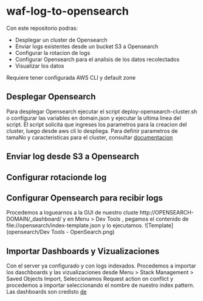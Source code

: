 # waf-log-to-opensearch

Con este repositorio podras:
- Desplegar un cluster de Opensearch
- Enviar logs existentes desde un bucket S3 a Opensearch
- Configurar la rotacion de logs
- Configurar Opensearch para el analisis de los datos recolectados
- Visualizar los datos

Requiere tener configurada AWS CLI y default zone 

## Desplegar Opensearch

Para desplegar Opensearch ejecutar el script deploy-opensearch-cluster.sh o configurar las variables en domain.json y ejecutar la ultima linea del script.
El script solicita que ingreses los parametros para la creacion del cluster, luego desde aws cli lo despliega.
Para definir parametros de tamaNo y caracteristicas para el cluster, consultar [documentacion](https://docs.aws.amazon.com/opensearch-service/latest/developerguide/sizing-domains.html)

## Enviar log desde S3 a Opensearch




## Configurar rotacionde log

## Configurar Opensearch para recibir logs
Procedemos a loguearnos a la GUI de nuestro cluste http://OPENSEARCH-DOMAIN/_dashboard/  y en Menu > Dev Tools , pegamos el contenido de file://opensearch/index-template.json y lo ejecutamos. 
![Template](opensearch/Dev Tools - OpenSearch.png)

## Importar Dashboards y Vizualizaciones

Con el server ya configurado y con logs indexados. Procedemos a importar los daschboards y las vizualizaciones desde Menu > Stack Management > Saved Objects Import, Seleccionamos Request action on conflict y procedemos a importar seleccionando el nombre de nuestro index pattern.
Las dashboards son credisto [de](https://github.com/aws-samples/aws-waf-ops-dashboards)

